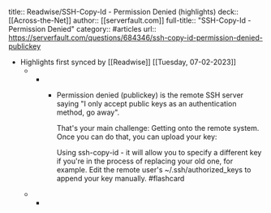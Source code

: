 title:: Readwise/SSH-Copy-Id - Permission Denied (highlights)
deck:: [[Across-the-Net]]
author:: [[serverfault.com]]
full-title:: "SSH-Copy-Id - Permission Denied"
category:: #articles
url:: https://serverfault.com/questions/684346/ssh-copy-id-permission-denied-publickey

- Highlights first synced by [[Readwise]] [[Tuesday, 07-02-2023]]
	- -
		- Permission denied (publickey) is the remote SSH server saying "I only accept public keys as an authentication method, go away".
		  
		  That's your main challenge: Getting onto the remote system. Once you can do that, you can upload your key:
		  
		  
		  Using ssh-copy-id - it will allow you to specify a different key if you're in the process of replacing your old one, for example.
		  Edit the remote user's ~/.ssh/authorized_keys to append your key manually. #flashcard
	- -